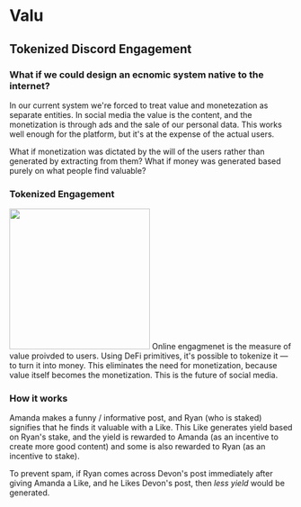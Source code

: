 # Valu
## Tokenized Discord Engagement
### What if we could design an ecnomic system native to the internet?
In our current system we're forced to treat value and monetezation as separate entities. In social media the value is the content, and the monetization is through ads and the sale of our personal data. This works well enough for the platform, but it's at the expense of the actual users. 

What if monetization was dictated by the will of the users rather than generated by extracting from them? What if money was generated based purely on what people find valuable?

### Tokenized Engagement
<img src="https://i.imgur.com/QSTNgbV.png" width="250">
Online engagmenet is the measure of value proivded to users. Using DeFi primitives, it's possible to tokenize it — to turn it into money. This eliminates the need for monetization, because value itself becomes the monetization. This is the future of social media.

### How it works
Amanda makes a funny / informative post, and Ryan (who is staked) signifies that he finds it valuable with a Like. This Like generates yield based on Ryan's stake, and the yield is rewarded to Amanda (as an incentive to create more good content) and some is also rewarded to Ryan (as an incentive to stake).

To prevent spam, if Ryan comes across Devon's post immediately after giving Amanda a Like, and he Likes Devon's post, then *less yield* would be generated. 